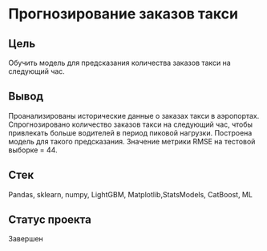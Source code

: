 #  Прогнозирование заказов такси

## Цель
Обучить модель для предсказания количества заказов такси на следующий час.

## Вывод
Проанализированы исторические данные о заказах такси в аэропортах.  
Спрогнозировано количество заказов такси на следующий час, чтобы привлекать больше водителей в период пиковой нагрузки. 
Построена модель для такого предсказания.
Значение метрики RMSE на тестовой выборке = 44.

## Стек
Pandas, sklearn, numpy, LightGBM, Matplotlib,StatsModels, CatBoost, ML

## Статус проекта
Завершен

